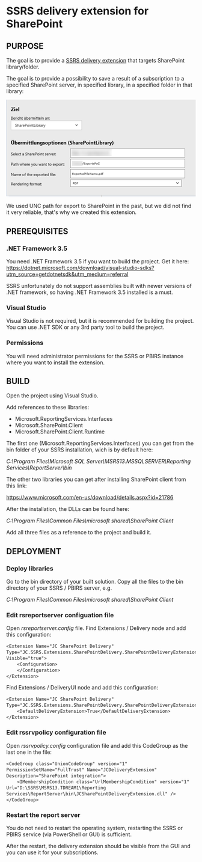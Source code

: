 SSRS delivery extension for SharePoint
======================================

PURPOSE
-------

The goal is to provide a [SSRS delivery extension](https://docs.microsoft.com/en-us/sql/reporting-services/extensions/delivery-extension/delivery-extensions-overview?view=sql-server-2017) that targets SharePoint library/folder.

The goal is to provide a possibility to save a result of a subscription to a specified SharePoint server, in specified library, in a specified folder in that library:

![GUI of the extension](example.png)

We used UNC path for export to SharePoint in the past, but we did not find it very reliable, that's why we created this extension.


PREREQUISITES
-------------

### .NET Framework 3.5
You need .NET Framework 3.5 if you want to build the project. Get it here:
<https://dotnet.microsoft.com/download/visual-studio-sdks?utm_source=getdotnetsdk&utm_medium=referral>

SSRS unfortunately do not support assemblies built with newer versions of .NET framework, so having .NET Framework 3.5 installed is a must.

### Visual Studio
Visual Studio is not required, but it is recommended for building the project. You can use .NET SDK or any 3rd party tool to build the project.

### Permissions
You will need administrator permissions for the SSRS or PBIRS instance where you want to install the extension.


BUILD
-----

Open the project using Visual Studio. 
 
 Add references to these libraries:

 * Microsoft.ReportingServices.Interfaces
 * Microsoft.SharePoint.Client
 * Microsoft.SharePoint.Client.Runtime

 The first one (Microsoft.ReportingServices.Interfaces) you can get from the bin folder of your SSRS installation, wich is by default here:

 *C:\Program Files\Microsoft SQL Server\MSRS13.MSSQLSERVER\Reporting Services\ReportServer\bin*

 The other two libraries you can get after installing SharePoint client from this link:

 https://www.microsoft.com/en-us/download/details.aspx?id=21786

 After the installation, the DLLs can be found here:

 *C:\Program Files\Common Files\microsoft shared\SharePoint Client* 

Add all three files as a reference to the project and build it.


DEPLOYMENT
----------

### Deploy libraries

Go to the bin directory of your built solution. Copy all the files to the bin directory of your SSRS / PBIRS server, e.g. 

*C:\Program Files\Common Files\microsoft shared\SharePoint Client*

### Edit rsreportserver configuation file

Open *rsreportserver.config* file. Find Extensions / Delivery node and add this configuration:

    <Extension Name="JC SharePoint Delivery" Type="JC.SSRS.Extensions.SharePointDelivery.SharePointDeliveryExtension,JCSharePointDeliveryExtension" Visible="true">
		<Configuration>
		</Configuration>
	</Extension>


Find Extensions / DeliveryUI node and add this configuration:

    <Extension Name="JC SharePoint Delivery" Type="JC.SSRS.Extensions.SharePointDelivery.SharePointDeliveryExtensionUI,JCSharePointDeliveryExtension">
		<DefaultDeliveryExtension>True</DefaultDeliveryExtension>
	</Extension>

### Edit rssrvpolicy configuration file

Open *rssrvpolicy.config* configuration file and add this CodeGroup as the last one in the file:

    <CodeGroup class="UnionCodeGroup" version="1" PermissionSetName="FullTrust" Name="JCDeliveryExtension" Description="SharePoint integration">
        <IMembershipCondition class="UrlMembershipCondition" version="1" Url="D:\SSRS\MSRS13.TDREAM1\Reporting Services\ReportServer\bin\JCSharePointDeliveryExtension.dll" />
    </CodeGroup>

### Restart the report server

You do not need to restart the operating system, restarting the SSRS or PBIRS service (via PowerShell or GUI) is sufficient.

After the restart, the delivery extension should be visible from the GUI and you can use it for your subscriptions.